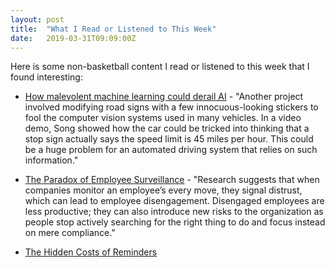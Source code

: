 ```yaml
---
layout: post
title:  "What I Read or Listened to This Week"
date:   2019-03-31T09:09:00Z
---
```

Here is some non-basketball content I read or listened to this week that I found interesting:


* [How malevolent machine learning could derail AI](https://www.technologyreview.com/s/613170/emtech-digital-dawn-song-adversarial-machine-learning/) - "Another project involved modifying road signs with a few innocuous-looking stickers to fool the computer vision systems used in many vehicles. In a video demo, Song showed how the car could be tricked into thinking that a stop sign actually says the speed limit is 45 miles per hour. This could be a huge problem for an automated driving system that relies on such information."

* [The Paradox of Employee Surveillance](http://behavioralscientist.org/the-paradox-of-employee-surveillance/) - "Research suggests that when companies monitor an employee’s every move, they signal distrust, which can lead to employee disengagement. Disengaged employees are less productive; they can also introduce new risks to the organization as people stop actively searching for the right thing to do and focus instead on mere compliance."

* [The Hidden Costs of Reminders](http://behavioralscientist.org/the-hidden-costs-of-reminders/)
